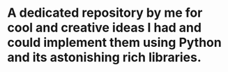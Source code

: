 #  A dedicated repository by me for cool and creative ideas I had and could implement them using Python and its astonishing rich libraries.
